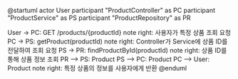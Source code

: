 @startuml
actor User
participant "ProductController" as PC
participant "ProductService" as PS
participant "ProductRepository" as PR

User -> PC: GET /products/{productId}
note right: 사용자가 특정 상품 조회 요청
PC -> PS: getProduct(productId)
note right: Controller가 Service에 상품 ID를 전달하여 조회 요청
PS -> PR: findProductById(productId)
note right: 상품 ID를 통해 상품 정보 조회
PR --> PS: Product
PS --> PC: Product
PC --> User: Product
note right: 특정 상품의 정보를 사용자에게 반환
@enduml
